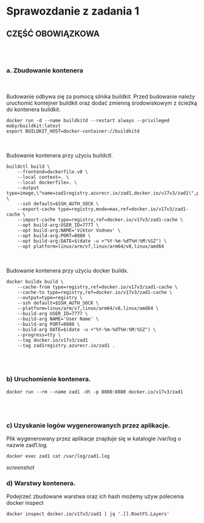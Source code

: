 # Sprawozdanie z zadania 1

## CZĘŚĆ OBOWIĄZKOWA
<br/><br/>
### a. Zbudowanie kontenera
<br/><br/>
Budowanie odbywa się za pomocą silnika buildkit. Przed budowanie należy uruchomić kontejner buildkit oraz dodać zmienną środowiskowym z ścieżką do kontenera buildkit.   
```
docker run -d --name buildkitd --restart always --privileged moby/buildkit:latest
export BUILDKIT_HOST=docker-container://buildkitd
```
<br/><br/>
Budowanie kontenera przy użyciu buildctl.
```
buildctl build \
    --frontend=dockerfile.v0 \
    --local context=. \
    --local dockerfile=. \
    --output type=image,\"name=zad1registry.azurecr.io/zad1,docker.io/v17v3/zad1\",push=true \
    --ssh default=$SSH_AUTH_SOCK \
    --export-cache type=registry,mode=max,ref=docker.io/v17v3/zad1-cache \
    --import-cache type=registry,ref=docker.io/v17v3/zad1-cache \
    --opt build-arg:USER_ID=7777 \
    --opt build-arg:NAME='Viktor Vodnev' \
    --opt build-arg:PORT=8080 \
    --opt build-arg:DATE=$(date -u +"%Y-%m-%dT%H:%M:%SZ") \
    --opt platform=linux/arm/v7,linux/arm64/v8,linux/amd64
```
<br/><br/>
Budowanie kontenera przy użyciu docker buildx.
```
docker buildx build \
    --cache-from type=registry,ref=docker.io/v17v3/zad1-cache \
    --cache-to type=registry,ref=docker.io/v17v3/zad1-cache \
    --output=type=registry \
    --ssh default=$SSH_AUTH_SOCK \
    --platform=linux/arm/v7,linux/arm64/v8,linux/amd64 \
    --build-arg USER_ID=7777 \
    --build-arg NAME='User Name' \
    --build-arg PORT=8080 \
    --build-arg DATE=$(date -u +"%Y-%m-%dT%H:%M:%SZ") \
    --progress=tty \
    --tag docker.io/v17v3/zad1
    --tag zad1registry.azurecr.io/zad1 .
```
<br/><br/>
### b) Uruchomienie kontenera.
```
docker run --rm --name zad1 -dt -p 8080:8080 docker.io/v17v3/zad1
```
<br/><br/>
### c) Uzyskanie logów wygenerowanych przez aplikacje.
Plik wygenerowany przez aplikacje znajduje się w katalogie /var/log o nazwie zad1.log.
```
docker exec zad1 cat /var/log/zad1.log
```
*screenshot*
### d) Warstwy kontenera.
Podejrzeć zbudowane warstwa oraz ich hash możemy używ polecenia docker inspect
```
docker inspect docker.io/v17v3/zad1 | jq '.[].RootFS.Layers'
```